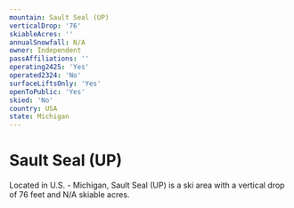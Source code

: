 ```yaml
---
mountain: Sault Seal (UP)
verticalDrop: '76'
skiableAcres: ''
annualSnowfall: N/A
owner: Independent
passAffiliations: ''
operating2425: 'Yes'
operated2324: 'No'
surfaceLiftsOnly: 'Yes'
openToPublic: 'Yes'
skied: 'No'
country: USA
state: Michigan
---
```


# Sault Seal (UP)

Located in U.S. - Michigan, Sault Seal (UP) is a ski area with a vertical drop of 76 feet and N/A skiable acres.
